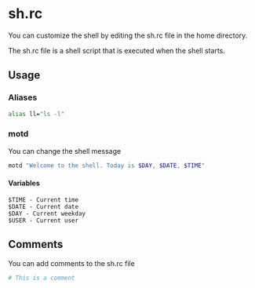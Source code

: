 # sh.rc

You can customize the shell by editing the sh.rc file in the home directory.

The sh.rc file is a shell script that is executed when the shell starts.

## Usage


### Aliases

```sh
alias ll="ls -l"
```

### motd

You can change the shell message

```sh
motd "Welcome to the shell. Today is $DAY, $DATE, $TIME"
``` 

#### Variables

```shell
$TIME - Current time
$DATE - Current date
$DAY - Current weekday
$USER - Current user
```

## Comments

You can add comments to the sh.rc file

```sh
# This is a comment
```




